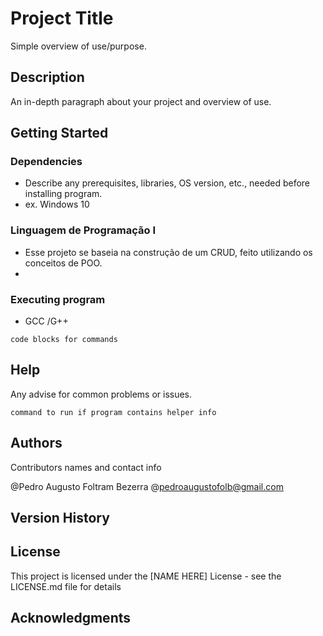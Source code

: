 # Project Title

Simple overview of use/purpose.

## Description

An in-depth paragraph about your project and overview of use.

## Getting Started

### Dependencies

* Describe any prerequisites, libraries, OS version, etc., needed before installing program.
* ex. Windows 10

### Linguagem de Programação I

* Esse projeto se baseia na construção de um CRUD, feito utilizando os conceitos de POO.
* 

### Executing program

* GCC /G++

```
code blocks for commands
```

## Help

Any advise for common problems or issues.
```
command to run if program contains helper info
```

## Authors

Contributors names and contact info

@Pedro Augusto Foltram Bezerra @pedroaugustofolb@gmail.com 

## Version History


## License

This project is licensed under the [NAME HERE] License - see the LICENSE.md file for details

## Acknowledgments
